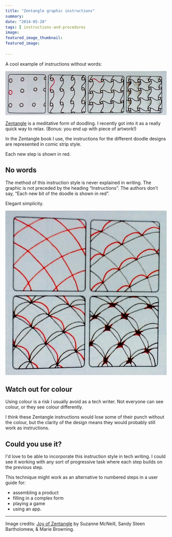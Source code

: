 ```yaml
---
title: "Zentangle graphic instructions"
summary:
date: "2014-05-20"
tags: [ instructions-and-procedures
image: 
featured_image_thumbnail: 
featured_image: 

---
```


A cool example of instructions without words:

![Zentangle instructions](/assets/images/zentangle.jpg)

[Zentangle](http://www.zentangle.com/) is a meditative form of doodling. I recently got into it as a really quick way to relax. (Bonus: you end up with piece of artwork!)

In the Zentangle book I use, the instructions for the different doodle designs are represented in comic strip style.

Each new step is shown in red.

## No words ##

The method of this instruction style is never explained in writing. The graphic is not preceded by the heading “Instructions”. The authors don’t say, “Each new bit of the doodle is shown in red”.

Elegant simplicity.

![Zentangle squares](/assets/images/foursquare.jpg)

## Watch out for colour ##

Using colour is a risk I usually avoid as a tech writer. Not everyone can see colour, or they see colour differently.

I think these Zentangle instructions would lose some of their punch without the colour, but the clarity of the design means they would probably still work as instructions.

## Could you use it? ##

I'd love to be able to incorporate this instruction style in tech writing. I could see it working with any sort of progressive task where each step builds on the previous step.

This technique might work as an alternative to numbered steps in a user guide for:

* assembling a product
* filling in a complex form
* playing a game
* using an app.

---

Image credits: [Joy of Zentangle](https://www.goodreads.com/book/show/50957691-joy-of-zentangle) by Suzanne McNeill, Sandy Steen Bartholomew, & Marie Browning.


